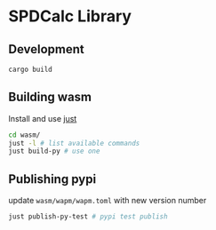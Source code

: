 # SPDCalc Library

## Development

```sh
cargo build
```

## Building wasm

Install and use [just](https://github.com/casey/just)

```sh
cd wasm/
just -l # list available commands
just build-py # use one
```

## Publishing pypi

update `wasm/wapm/wapm.toml` with new version number

```sh
just publish-py-test # pypi test publish
```

